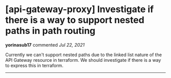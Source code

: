 # [api-gateway-proxy] Investigate if there is a way to support nested paths in path routing

**yorinasub17** commented *Jul 22, 2021*

Currently we can't support nested paths due to the linked list nature of the API Gateway resource in terraform. We should investigate if there is a way to express this in terraform.
<br />
***


